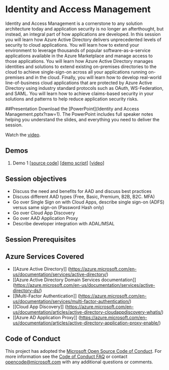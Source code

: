 # Identity and Access Management
Identity and Access Management is a cornerstone to any solution architecture today and application security is no longer an afterthought, but instead, an integral part of how applications are developed.  In this session you will learn how Azure Active Directory delivers unprecedented levels of security to cloud applications.  You will learn how to extend your environment to leverage thousands of popular software-as-a-service applications available in the Azure Marketplace and manage access to those applications.  You will learn how Azure Active Directory manages identities and solutions to extend existing on-premises directories to the cloud to achieve single-sign-on across all your applications running on-premises and in the cloud.  Finally, you will learn how to develop real-world line-of-business cloud applications that are protected by Azure Active Directory using industry standard protocols such as OAuth, WS-Federation, and SAML. You will learn how to achieve claims-based security in your solutions and patterns to help reduce application security risks.

##Presentation
Download the [PowerPoint](Identity and Access Management.pptx?raw=1).
The PowerPoint includes full speaker notes helping you understand the slides, and everything you need to deliver the session.

Watch the [video](https://gsiazurecoecontent.blob.core.windows.net/identity-and-access-management/todo.mp4).

## Demos
1. Demo 1
[[source code](https://github.com/GSIAzureCOE/Identity-and-Access-Management/blob/master/todo)]
[[demo script](https://github.com/GSIAzureCOE/Identity-and-Access-Management/blob/master/todo.docx)]
[[video](https://gsiazurecoecontent.blob.core.windows.net/identity-and-access-management/todo.mp4)]

## Session objectives
* Discuss the need and benefits for AAD and discuss best practices
* Discuss different AAD types (Free, Basic, Premium, B2B, B2C. MFA)
* Go over Single Sign on with Cloud Apps, describe single sign-on (ADFS) versus same sign-on (Password Hash only)
* Go over Cloud App Discovery
* Go over AAD Application Proxy
* Describe developer integration with ADAL/MSAL


## Session Prerequisites

## Azure Services Covered
* [[Azure Active Directory]] (https://azure.microsoft.com/en-us/documentation/services/active-directory/)
* [[Azure Active Directory Domain Services documentation]] (https://azure.microsoft.com/en-us/documentation/services/active-directory-ds/)
* [[Multi-Factor Authentication]] (https://azure.microsoft.com/en-us/documentation/services/multi-factor-authentication/)
* [[Cloud App Discovery]] (https://azure.microsoft.com/en-us/documentation/articles/active-directory-cloudappdiscovery-whatis/)
* [[Azure AD Application Proxy]] (https://azure.microsoft.com/en-us/documentation/articles/active-directory-application-proxy-enable/)



## Code of Conduct

This project has adopted the [Microsoft Open Source Code of Conduct](https://opensource.microsoft.com/codeofconduct/). For more information see the [Code of Conduct FAQ](https://opensource.microsoft.com/codeofconduct/faq/) or contact [opencode@microsoft.com](mailto:opencode@microsoft.com) with any additional questions or comments.
